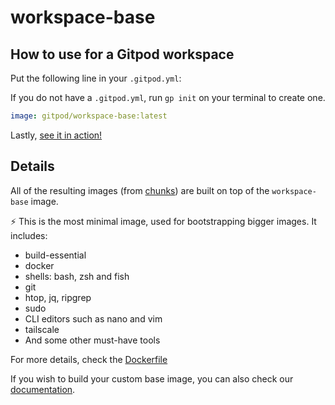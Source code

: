 # workspace-base

## How to use for a Gitpod workspace

Put the following line in your `.gitpod.yml`:

If you do not have a `.gitpod.yml`, run `gp init` on your terminal to create one.

```yaml
image: gitpod/workspace-base:latest
```

Lastly, [see it in action!](https://www.gitpod.io/docs/introduction/learn-gitpod/gitpod-yaml#see-it-in-action)

## Details

All of the resulting images (from [chunks](../chunks)) are built on top of the `workspace-base` image.

⚡️ This is the most minimal image, used for bootstrapping bigger images. It includes:

- build-essential
- docker
- shells: bash, zsh and fish
- git
- htop, jq, ripgrep
- sudo
- CLI editors such as nano and vim
- tailscale
- And some other must-have tools

For more details, check the [Dockerfile](./Dockerfile)

If you wish to build your custom base image, you can also check our [documentation](https://www.gitpod.io/docs/configure/workspaces/workspace-image#custom-base-image).
